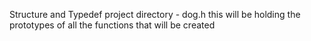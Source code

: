 Structure and Typedef project directory
	- dog.h
		this will be holding the prototypes of all the functions that will be created

